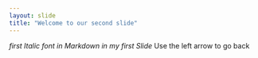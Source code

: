 ```yaml
---
layout: slide
title: "Welcome to our second slide"
---
```

_first Italic font in Markdown in my first Slide_
Use the left arrow to go back
